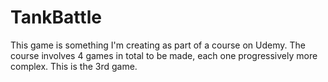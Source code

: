 # TankBattle
This game is something I'm creating as part of a course on Udemy. The course involves 4 games in total to be made, each one progressively more complex. This is the 3rd game.
